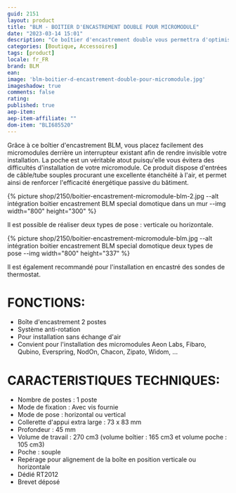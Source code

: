 ```yaml
---
guid: 2151
layout: product 
title: "BLM - BOITIER D'ENCASTREMENT DOUBLE POUR MICROMODULE"
date: "2023-03-14 15:01"
description: "Ce boîtier d'encastrement double vous permettra d'optimiser le câblage et l'installation de vos micromodules."
categories: [Boutique, Accessoires]
tags: [product]
locale: fr_FR
brand: BLM
ean: 
image: 'blm-boitier-d-encastrement-double-pour-micromodule.jpg'
imageshadow: true
comments: false
rating:  
published: true
aep-item: 
aep-item-affiliate: ""
dom-item: "BLI685520"
---
```

Grâce à ce boîtier d'encastrement BLM, vous placez facilement des micromodules derrière un interrupteur existant afin de rendre invisible votre installation. La poche est un véritable atout puisqu'elle vous évitera des difficultés d'installation de votre micromodule. Ce produit dispose d'entrées de câble/tube souples procurant une excellente étanchéité à l'air, et permet ainsi de renforcer l'efficacité énergétique passive du bâtiment.

{% picture shop/2150/boitier-encastrement-micromodule-blm-2.jpg --alt intégration boitier encastrement BLM special domotique dans un mur --img width="800" height="300" %}

Il est possible de réaliser deux types de pose : verticale ou horizontale. 

{% picture shop/2150/boitier-encastrement-micromodule-blm.jpg --alt intégration boitier encastrement BLM special domotique deux types de pose --img width="800" height="337" %}

Il est également recommandé pour l'installation en encastré des sondes de thermostat.

# FONCTIONS:

- Boîte d'encastrement 2 postes
- Système anti-rotation
- Pour installation sans échange d'air
- Convient pour l'installation des micromodules Aeon Labs, Fibaro, Qubino, Everspring, NodOn, Chacon, Zipato, Widom, ...

# CARACTERISTIQUES TECHNIQUES:

- Nombre de postes : 1 poste
- Mode de fixation : Avec vis fournie
- Mode de pose : horizontal ou vertical 
- Collerette d'appui extra large : 73 x 83 mm
- Profondeur : 45 mm
- Volume de travail : 270 cm3 (volume boîtier : 165 cm3 et volume poche : 105 cm3)
- Poche : souple 
- Repérage pour alignement de la boîte en position verticale ou horizontale
- Dédié RT2012
- Brevet déposé 